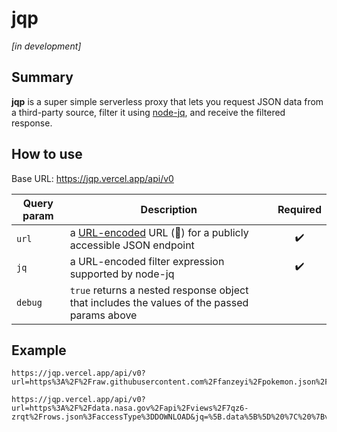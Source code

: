 # jqp

_[in development]_

## Summary

**jqp** is a super simple serverless proxy that lets you request JSON data from a third-party source, filter it using [node-jq](https://github.com/sanack/node-jq), and receive the filtered response.

## How to use

Base URL: https://jqp.vercel.app/api/v0

| Query param | Description                                                                                                                                                           | Required |
| ----------- | --------------------------------------------------------------------------------------------------------------------------------------------------------------------- | :------: |
| `url`       | a [URL-encoded](https://developer.mozilla.org/en-US/docs/Web/JavaScript/Reference/Global_Objects/encodeURIComponent) URL (🤯) for a publicly accessible JSON endpoint |    ✔️    |
| `jq`        | a URL-encoded filter expression supported by node-jq                                                                                                                  |    ✔️    |
| `debug`     | `true` returns a nested response object that includes the values of the passed params above                                                                           |

## Example

```
https://jqp.vercel.app/api/v0?url=https%3A%2F%2Fraw.githubusercontent.com%2Ffanzeyi%2Fpokemon.json%2Fmaster%2Fpokedex.json&jq=%5B.%5B%5D%20%7C%20%7Bname%3A%20.name.english%2C%20hp%3A%20.base.HP%7D%5D&debug=true
```

```
https://jqp.vercel.app/api/v0?url=https%3A%2F%2Fdata.nasa.gov%2Fapi%2Fviews%2F7qz6-zrqt%2Frows.json%3FaccessType%3DDOWNLOAD&jq=%5B.data%5B%5D%20%7C%20%7Bv%3A%20.%5B10%5D%2C%20date%3A%20.%5B3%5D%20%7C%20strftime(%22%25B%20%25d%20%25Y%20%25I%3A%25M%25p%20%25Z%22)%7D%5D&debug=true
```
